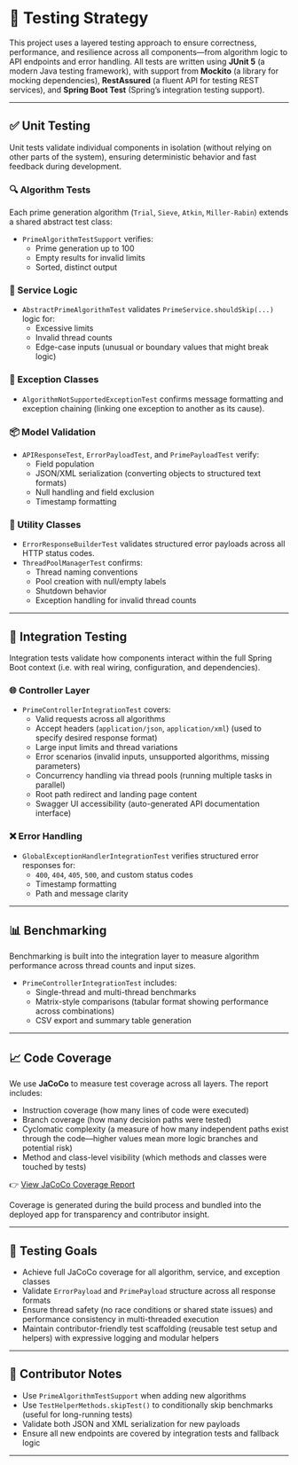 # 🧪 Testing Strategy

This project uses a layered testing approach to ensure correctness, performance, and resilience across all components—from algorithm logic to API endpoints and error handling. All tests are written using **JUnit 5** (a modern Java testing framework), with support from **Mockito** (a library for mocking dependencies), **RestAssured** (a fluent API for testing REST services), and **Spring Boot Test** (Spring’s integration testing support).

---

## ✅ Unit Testing

Unit tests validate individual components in isolation (without relying on other parts of the system), ensuring deterministic behavior and fast feedback during development.

### 🔍 Algorithm Tests
Each prime generation algorithm (`Trial`, `Sieve`, `Atkin`, `Miller-Rabin`) extends a shared abstract test class:

- `PrimeAlgorithmTestSupport` verifies:
    - Prime generation up to 100
    - Empty results for invalid limits
    - Sorted, distinct output

### 🧠 Service Logic
- `AbstractPrimeAlgorithmTest` validates `PrimeService.shouldSkip(...)` logic for:
    - Excessive limits
    - Invalid thread counts
    - Edge-case inputs (unusual or boundary values that might break logic)

### 🧱 Exception Classes
- `AlgorithmNotSupportedExceptionTest` confirms message formatting and exception chaining (linking one exception to another as its cause).

### 📦 Model Validation
- `APIResponseTest`, `ErrorPayloadTest`, and `PrimePayloadTest` verify:
    - Field population
    - JSON/XML serialization (converting objects to structured text formats)
    - Null handling and field exclusion
    - Timestamp formatting

### 🧰 Utility Classes
- `ErrorResponseBuilderTest` validates structured error payloads across all HTTP status codes.
- `ThreadPoolManagerTest` confirms:
    - Thread naming conventions
    - Pool creation with null/empty labels
    - Shutdown behavior
    - Exception handling for invalid thread counts

---

## 🔗 Integration Testing

Integration tests validate how components interact within the full Spring Boot context (i.e. with real wiring, configuration, and dependencies).

### 🌐 Controller Layer
- `PrimeControllerIntegrationTest` covers:
    - Valid requests across all algorithms
    - Accept headers (`application/json`, `application/xml`) (used to specify desired response format)
    - Large input limits and thread variations
    - Error scenarios (invalid inputs, unsupported algorithms, missing parameters)
    - Concurrency handling via thread pools (running multiple tasks in parallel)
    - Root path redirect and landing page content
    - Swagger UI accessibility (auto-generated API documentation interface)

### ❌ Error Handling
- `GlobalExceptionHandlerIntegrationTest` verifies structured error responses for:
    - `400`, `404`, `405`, `500`, and custom status codes
    - Timestamp formatting
    - Path and message clarity

---

## 📊 Benchmarking

Benchmarking is built into the integration layer to measure algorithm performance across thread counts and input sizes.

- `PrimeControllerIntegrationTest` includes:
    - Single-thread and multi-thread benchmarks
    - Matrix-style comparisons (tabular format showing performance across combinations)
    - CSV export and summary table generation

---

## 📈 Code Coverage

We use **JaCoCo** to measure test coverage across all layers. The report includes:

- Instruction coverage (how many lines of code were executed)
- Branch coverage (how many decision paths were tested)
- Cyclomatic complexity (a measure of how many independent paths exist through the code—higher values mean more logic branches and potential risk)
- Method and class-level visibility (which methods and classes were touched by tests)

👉 [View JaCoCo Coverage Report](/jacoco/index.html)

Coverage is generated during the build process and bundled into the deployed app for transparency and contributor insight.

---

## 🎯 Testing Goals

- Achieve full JaCoCo coverage for all algorithm, service, and exception classes
- Validate `ErrorPayload` and `PrimePayload` structure across all response formats
- Ensure thread safety (no race conditions or shared state issues) and performance consistency in multi-threaded execution
- Maintain contributor-friendly test scaffolding (reusable test setup and helpers) with expressive logging and modular helpers

---

## 🧭 Contributor Notes

- Use `PrimeAlgorithmTestSupport` when adding new algorithms
- Use `TestHelperMethods.skipTest()` to conditionally skip benchmarks (useful for long-running tests)
- Validate both JSON and XML serialization for new payloads
- Ensure all new endpoints are covered by integration tests and fallback logic

---
